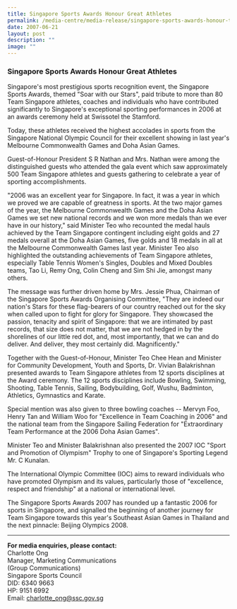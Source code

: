 ```yaml
---
title: Singapore Sports Awards Honour Great Athletes
permalink: /media-centre/media-release/singapore-sports-awards-honour-top-performing-athletes/
date: 2007-06-21
layout: post
description: ""
image: ""
---
```

### **Singapore Sports Awards Honour Great Athletes**

Singapore's most prestigious sports recognition event, the Singapore Sports Awards, themed "Soar with our Stars", paid tribute to more than 80 Team Singapore athletes, coaches and individuals who have contributed significantly to Singapore's exceptional sporting performances in 2006 at an awards ceremony held at Swissotel the Stamford.

Today, these athletes received the highest accolades in sports from the Singapore National Olympic Council for their excellent showing in last year's Melbourne Commonwealth Games and Doha Asian Games.

Guest-of-Honour President S R Nathan and Mrs. Nathan were among the distinguished guests who attended the gala event which saw approximately 500 Team Singapore athletes and guests gathering to celebrate a year of sporting accomplishments.

"2006 was an excellent year for Singapore. In fact, it was a year in which we proved we are capable of greatness in sports. At the two major games of the year, the Melbourne Commonwealth Games and the Doha Asian Games we set new national records and we won more medals than we ever have in our history," said Minister Teo who recounted the medal hauls achieved by the Team Singapore contingent including eight golds and 27 medals overall at the Doha Asian Games, five golds and 18 medals in all at the Melbourne Commonwealth Games last year. Minister Teo also highlighted the outstanding achievements of Team Singapore athletes, especially Table Tennis Women's Singles, Doubles and Mixed Doubles teams, Tao Li, Remy Ong, Colin Cheng and Sim Shi Jie, amongst many others.

The message was further driven home by Mrs. Jessie Phua, Chairman of the Singapore Sports Awards Organising Committee, "They are indeed our nation's Stars for these flag-bearers of our country reached out for the sky when called upon to fight for glory for Singapore. They showcased the passion, tenacity and spirit of Singapore: that we are intimated by past records, that size does not matter, that we are not hedged in by the shorelines of our little red dot, and, most importantly, that we can and do deliver. And deliver, they most certainly did. Magnificently."

Together with the Guest-of-Honour, Minister Teo Chee Hean and Minister for Community Development, Youth and Sports, Dr. Vivian Balakrishnan presented awards to Team Singapore athletes from 12 sports disciplines at the Award ceremony. The 12 sports disciplines include Bowling, Swimming, Shooting, Table Tennis, Sailing, Bodybuilding, Golf, Wushu, Badminton, Athletics, Gymnastics and Karate.

Special mention was also given to three bowling coaches -- Mervyn Foo, Henry Tan and William Woo for "Excellence in Team Coaching in 2006" and the national team from the Singapore Sailing Federation for "Extraordinary Team Performance at the 2006 Doha Asian Games".

Minister Teo and Minister Balakrishnan also presented the 2007 IOC "Sport and Promotion of Olympism" Trophy to one of Singapore's Sporting Legend Mr. C Kunalan.

The International Olympic Committee (IOC) aims to reward individuals who have promoted Olympism and its values, particularly those of "excellence, respect and friendship" at a national or international level.

The Singapore Sports Awards 2007 has rounded up a fantastic 2006 for sports in Singapore, and signalled the beginning of another journey for Team Singapore towards this year's Southeast Asian Games in Thailand and the next pinnacle: Beijing Olympics 2008.

---

**For media enquiries, please contact:**
<br>
Charlotte Ong
<br>
Manager, Marketing Communications
<br>
(Group Communications)
<br>
Singapore Sports Council
<br>
DID: 6340 9663
<br>
HP: 9151 6992
<br>
Email: [charlotte_ong@ssc.gov.sg](mailto:charlotte_ong@ssc.gov.sg)